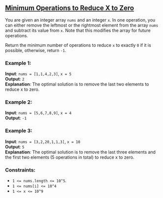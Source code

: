 ## [Minimum Operations to Reduce X to Zero](https://leetcode.com/problems/minimum-operations-to-reduce-x-to-zero/)

You are given an integer array `nums` and an integer `x`. In one operation, you can either remove the leftmost or the rightmost element from the array `nums` and subtract its value from `x`. Note that this modifies the array for future operations.

Return the minimum number of operations to reduce `x` to exactly `0` if it is possible, otherwise, return `-1`.

### Example 1:

**Input**: `nums = [1,1,4,2,3]`, `x = 5`<br />
**Output**: `2`<br />
**Explanation**: The optimal solution is to remove the last two elements to reduce x to zero.

### Example 2:

**Input**: `nums = [5,6,7,8,9]`, `x = 4`<br />
**Output**: `-1`<br />

### Example 3:

**Input**: `nums = [3,2,20,1,1,3]`, `x = 10`<br />
**Output**: `5`<br />
**Explanation**: The optimal solution is to remove the last three elements and the first two elements (5 operations in total) to reduce x to zero.

### Constraints:

* `1 <= nums.length <= 10^5`.
* `1 <= nums[i] <= 10^4`
* `1 <= x <= 10^9`
